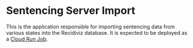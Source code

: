 # Sentencing Server Import

This is the application responsible for importing sentencing data from various states into the Recidiviz database. It is expected to be deployed as a [Cloud Run Job](https://cloud.google.com/run).
